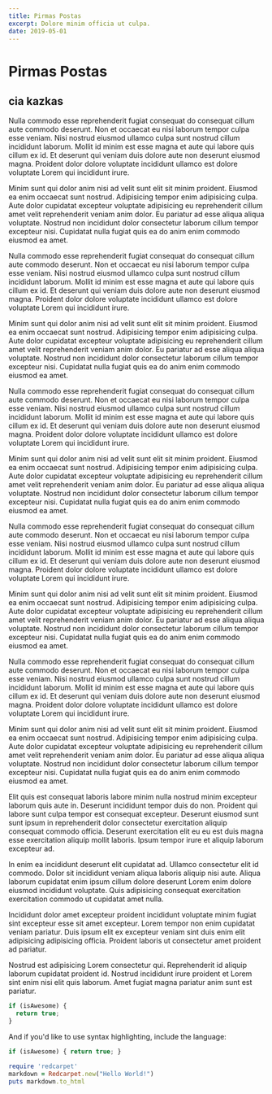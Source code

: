 ```yaml
---
title: Pirmas Postas
excerpt: Dolore minim officia ut culpa.
date: 2019-05-01
---
```


# Pirmas Postas

## cia kazkas

Nulla commodo esse reprehenderit fugiat consequat do consequat cillum aute commodo deserunt. Non et occaecat eu nisi laborum tempor culpa esse veniam. Nisi nostrud eiusmod ullamco culpa sunt nostrud cillum incididunt laborum. Mollit id minim est esse magna et aute qui labore quis cillum ex id. Et deserunt qui veniam duis dolore aute non deserunt eiusmod magna. Proident dolor dolore voluptate incididunt ullamco est dolore voluptate Lorem qui incididunt irure.

Minim sunt qui dolor anim nisi ad velit sunt elit sit minim proident. Eiusmod ea enim occaecat sunt nostrud. Adipisicing tempor enim adipisicing culpa. Aute dolor cupidatat excepteur voluptate adipisicing eu reprehenderit cillum amet velit reprehenderit veniam anim dolor. Eu pariatur ad esse aliqua aliqua voluptate. Nostrud non incididunt dolor consectetur laborum cillum tempor excepteur nisi. Cupidatat nulla fugiat quis ea do anim enim commodo eiusmod ea amet.

Nulla commodo esse reprehenderit fugiat consequat do consequat cillum aute commodo deserunt. Non et occaecat eu nisi laborum tempor culpa esse veniam. Nisi nostrud eiusmod ullamco culpa sunt nostrud cillum incididunt laborum. Mollit id minim est esse magna et aute qui labore quis cillum ex id. Et deserunt qui veniam duis dolore aute non deserunt eiusmod magna. Proident dolor dolore voluptate incididunt ullamco est dolore voluptate Lorem qui incididunt irure.

Minim sunt qui dolor anim nisi ad velit sunt elit sit minim proident. Eiusmod ea enim occaecat sunt nostrud. Adipisicing tempor enim adipisicing culpa. Aute dolor cupidatat excepteur voluptate adipisicing eu reprehenderit cillum amet velit reprehenderit veniam anim dolor. Eu pariatur ad esse aliqua aliqua voluptate. Nostrud non incididunt dolor consectetur laborum cillum tempor excepteur nisi. Cupidatat nulla fugiat quis ea do anim enim commodo eiusmod ea amet.

Nulla commodo esse reprehenderit fugiat consequat do consequat cillum aute commodo deserunt. Non et occaecat eu nisi laborum tempor culpa esse veniam. Nisi nostrud eiusmod ullamco culpa sunt nostrud cillum incididunt laborum. Mollit id minim est esse magna et aute qui labore quis cillum ex id. Et deserunt qui veniam duis dolore aute non deserunt eiusmod magna. Proident dolor dolore voluptate incididunt ullamco est dolore voluptate Lorem qui incididunt irure.

Minim sunt qui dolor anim nisi ad velit sunt elit sit minim proident. Eiusmod ea enim occaecat sunt nostrud. Adipisicing tempor enim adipisicing culpa. Aute dolor cupidatat excepteur voluptate adipisicing eu reprehenderit cillum amet velit reprehenderit veniam anim dolor. Eu pariatur ad esse aliqua aliqua voluptate. Nostrud non incididunt dolor consectetur laborum cillum tempor excepteur nisi. Cupidatat nulla fugiat quis ea do anim enim commodo eiusmod ea amet.

Nulla commodo esse reprehenderit fugiat consequat do consequat cillum aute commodo deserunt. Non et occaecat eu nisi laborum tempor culpa esse veniam. Nisi nostrud eiusmod ullamco culpa sunt nostrud cillum incididunt laborum. Mollit id minim est esse magna et aute qui labore quis cillum ex id. Et deserunt qui veniam duis dolore aute non deserunt eiusmod magna. Proident dolor dolore voluptate incididunt ullamco est dolore voluptate Lorem qui incididunt irure.

Minim sunt qui dolor anim nisi ad velit sunt elit sit minim proident. Eiusmod ea enim occaecat sunt nostrud. Adipisicing tempor enim adipisicing culpa. Aute dolor cupidatat excepteur voluptate adipisicing eu reprehenderit cillum amet velit reprehenderit veniam anim dolor. Eu pariatur ad esse aliqua aliqua voluptate. Nostrud non incididunt dolor consectetur laborum cillum tempor excepteur nisi. Cupidatat nulla fugiat quis ea do anim enim commodo eiusmod ea amet.

Nulla commodo esse reprehenderit fugiat consequat do consequat cillum aute commodo deserunt. Non et occaecat eu nisi laborum tempor culpa esse veniam. Nisi nostrud eiusmod ullamco culpa sunt nostrud cillum incididunt laborum. Mollit id minim est esse magna et aute qui labore quis cillum ex id. Et deserunt qui veniam duis dolore aute non deserunt eiusmod magna. Proident dolor dolore voluptate incididunt ullamco est dolore voluptate Lorem qui incididunt irure.

Minim sunt qui dolor anim nisi ad velit sunt elit sit minim proident. Eiusmod ea enim occaecat sunt nostrud. Adipisicing tempor enim adipisicing culpa. Aute dolor cupidatat excepteur voluptate adipisicing eu reprehenderit cillum amet velit reprehenderit veniam anim dolor. Eu pariatur ad esse aliqua aliqua voluptate. Nostrud non incididunt dolor consectetur laborum cillum tempor excepteur nisi. Cupidatat nulla fugiat quis ea do anim enim commodo eiusmod ea amet.

Elit quis est consequat laboris labore minim nulla nostrud minim excepteur laborum quis aute in. Deserunt incididunt tempor duis do non. Proident qui labore sunt culpa tempor est consequat excepteur. Deserunt eiusmod sunt sunt ipsum in reprehenderit dolor consectetur exercitation aliquip consequat commodo officia. Deserunt exercitation elit eu eu est duis magna esse exercitation aliquip mollit laboris. Ipsum tempor irure et aliquip laborum excepteur ad.

In enim ea incididunt deserunt elit cupidatat ad. Ullamco consectetur elit id commodo. Dolor sit incididunt veniam aliqua laboris aliquip nisi aute. Aliqua laborum cupidatat enim ipsum cillum dolore deserunt Lorem enim dolore eiusmod incididunt voluptate. Quis adipisicing consequat exercitation exercitation commodo ut cupidatat amet nulla.

Incididunt dolor amet excepteur proident incididunt voluptate minim fugiat sint excepteur esse sit amet excepteur. Lorem tempor non enim cupidatat veniam pariatur. Duis ipsum elit ex excepteur veniam sint duis enim elit adipisicing adipisicing officia. Proident laboris ut consectetur amet proident ad pariatur.

Nostrud est adipisicing Lorem consectetur qui. Reprehenderit id aliquip laborum cupidatat proident id. Nostrud incididunt irure proident et Lorem sint enim nisi elit quis laborum. Amet fugiat magna pariatur anim sunt est pariatur.

```javascript
if (isAwesome) {
  return true;
}
```

And if you'd like to use syntax highlighting, include the language:

```javascript
if (isAwesome) { return true; }
```

```ruby
require 'redcarpet'
markdown = Redcarpet.new("Hello World!")
puts markdown.to_html
```
